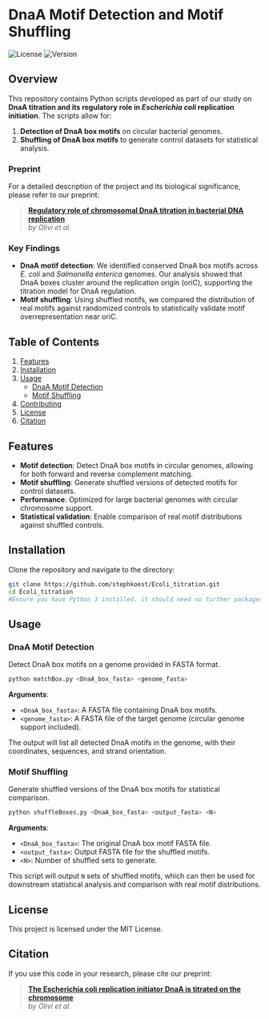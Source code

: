 # DnaA Motif Detection and Motif Shuffling

![License](https://img.shields.io/github/license/stephkoest/Ecoli_titration)
![Version](https://img.shields.io/badge/version-1.0-blue)

## Overview

This repository contains Python scripts developed as part of our study on **DnaA titration and its regulatory role in *Escherichia coli* replication initiation**. The scripts allow for:
1. **Detection of DnaA box motifs** on circular bacterial genomes.
2. **Shuffling of DnaA box motifs** to generate control datasets for statistical analysis.

### Preprint

For a detailed description of the project and its biological significance, please refer to our preprint:
> [**Regulatory role of chromosomal DnaA titration in bacterial DNA replication**](https://www.biorxiv.org/content/10.1101/2024.10.07.617004v1)  
> _by Olivi et al._

### Key Findings
- **DnaA motif detection**: We identified conserved DnaA box motifs across *E. coli* and *Salmonella enterica* genomes. Our analysis showed that DnaA boxes cluster around the replication origin (oriC), supporting the titration model for DnaA regulation.
- **Motif shuffling**: Using shuffled motifs, we compared the distribution of real motifs against randomized controls to statistically validate motif overrepresentation near oriC.

## Table of Contents
1. [Features](#features)
2. [Installation](#installation)
3. [Usage](#usage)
   - [DnaA Motif Detection](#dnaA-motif-detection)
   - [Motif Shuffling](#motif-shuffling)
4. [Contributing](#contributing)
5. [License](#license)
6. [Citation](#citation)

## Features

- **Motif detection**: Detect DnaA box motifs in circular genomes, allowing for both forward and reverse complement matching.
- **Motif shuffling**: Generate shuffled versions of detected motifs for control datasets.
- **Performance**: Optimized for large bacterial genomes with circular chromosome support.
- **Statistical validation**: Enable comparison of real motif distributions against shuffled controls.

## Installation

Clone the repository and navigate to the directory:

```bash
git clone https://github.com/stephkoest/Ecoli_titration.git
cd Ecoli_titration
#Ensure you have Python 3 installed. it should need no further packages, as it runs with basic python.
```

## Usage

### DnaA Motif Detection

Detect DnaA box motifs on a genome provided in FASTA format.

```bash
python matchBox.py <DnaA_box_fasta> <genome_fasta>
```

**Arguments**:
- `<DnaA_box_fasta>`: A FASTA file containing DnaA box motifs.
- `<genome_fasta>`: A FASTA file of the target genome (circular genome support included).

The output will list all detected DnaA motifs in the genome, with their coordinates, sequences, and strand orientation.

### Motif Shuffling

Generate shuffled versions of the DnaA box motifs for statistical comparison.

```bash
python shuffleBoxes.py <DnaA_box_fasta> <output_fasta> <N>
```

**Arguments**:
- `<DnaA_box_fasta>`: The original DnaA box motif FASTA file.
- `<output_fasta>`: Output FASTA file for the shuffled motifs.
- `<N>`: Number of shuffled sets to generate.

This script will output `N` sets of shuffled motifs, which can then be used for downstream statistical analysis and comparison with real motif distributions.

## License

This project is licensed under the MIT License. 

## Citation

If you use this code in your research, please cite our preprint:

> [**The Escherichia coli replication initiator DnaA is titrated on the chromosome**](https://www.biorxiv.org/content/10.1101/2024.10.07.617004v1)  
> _by Olivi et al._



